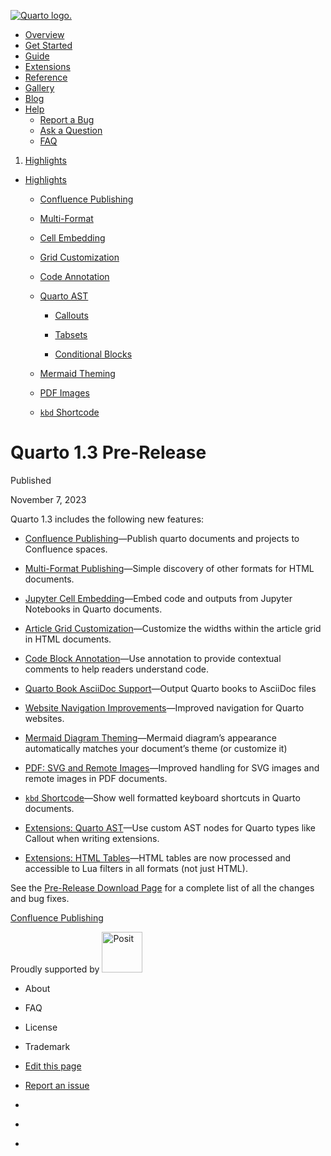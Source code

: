 <a href="../../../index.html"
class="navbar-brand navbar-brand-logo"><img src="../../../quarto.png"
class="navbar-logo" alt="Quarto logo." /></a>

<span class="navbar-toggler-icon"></span>

-   <a href="../../../index.html" class="nav-link"><span
    class="menu-text">Overview</span></a>
-   <a href="../../../docs/get-started/index.html" class="nav-link"><span
    class="menu-text">Get Started</span></a>
-   <a href="../../../docs/guide/index.html" class="nav-link"><span
    class="menu-text">Guide</span></a>
-   <a href="../../../docs/extensions/index.html" class="nav-link"><span
    class="menu-text">Extensions</span></a>
-   <a href="../../../docs/reference/index.html" class="nav-link"><span
    class="menu-text">Reference</span></a>
-   <a href="../../../docs/gallery/index.html" class="nav-link"><span
    class="menu-text">Gallery</span></a>
-   <a href="../../../docs/blog/index.html" class="nav-link"><span
    class="menu-text">Blog</span></a>
-   <a href="#" id="nav-menu-help" class="nav-link dropdown-toggle"
    role="button" data-bs-toggle="dropdown" aria-expanded="false"><span
    class="menu-text">Help</span></a>
    -   <a href="https://github.com/quarto-dev/quarto-cli/issues"
        class="dropdown-item"><em></em> <span class="dropdown-text">Report a
        Bug</span></a>
    -   <a href="https://github.com/quarto-dev/quarto-cli/discussions"
        class="dropdown-item"><em></em> <span class="dropdown-text">Ask a
        Question</span></a>
    -   <a href="../../../docs/faq/index.html" class="dropdown-item"><em></em>
        <span class="dropdown-text">FAQ</span></a>

<a href="https://twitter.com/quarto_pub"
class="quarto-navigation-tool px-1" aria-label="Quarto Twitter"
title="Quarto Twitter"><em></em></a>
<a href="https://github.com/quarto-dev/quarto-cli"
class="quarto-navigation-tool px-1" aria-label="Quarto GitHub"
title="Quarto GitHub"><em></em></a>
<a href="https://quarto.org/docs/blog/index.xml"
class="quarto-navigation-tool px-1" aria-label="Quarto Blog RSS"
title="Quarto Blog RSS"><em></em></a>

1.  [Highlights](../../../docs/prerelease/1.3/index.html)

<span class="flex-grow-1" role="button" bs-toggle="collapse"
bs-target=".quarto-sidebar-collapse-item" aria-controls="quarto-sidebar"
aria-expanded="false" aria-label="Toggle sidebar navigation"
onclick="if (window.quartoToggleHeadroom) { window.quartoToggleHeadroom(); }"></span>

-   <a href="../../../docs/prerelease/1.3/index.html"
    class="sidebar-item-text sidebar-link active"><span
    class="menu-text">Highlights</span></a> <span
    class="sidebar-item-toggle text-start" bs-toggle="collapse"
    bs-target="#quarto-sidebar-section-1" aria-expanded="true"
    aria-label="Toggle section"></span>

    -   <a href="../../../docs/publishing/confluence.html"
        class="sidebar-item-text sidebar-link"><span
        class="menu-text">Confluence Publishing</span></a>

    -   <a href="../../../docs/output-formats/html-multi-format.html"
        class="sidebar-item-text sidebar-link"><span
        class="menu-text">Multi-Format</span></a>

    -   <a href="../../../docs/authoring/notebook-embed.html"
        class="sidebar-item-text sidebar-link"><span class="menu-text">Cell
        Embedding</span></a>

    -   <a
        href="../../../docs/output-formats/page-layout.html#grid-customization"
        class="sidebar-item-text sidebar-link"><span class="menu-text">Grid
        Customization</span></a>

    -   <a href="../../../docs/authoring/code-annotation.html"
        class="sidebar-item-text sidebar-link"><span class="menu-text">Code
        Annotation</span></a>

    -   <a href="../../../docs/prerelease/1.3/ast.html"
        class="sidebar-item-text sidebar-link"><span class="menu-text">Quarto
        AST</span></a> <span
        class="sidebar-item-toggle text-start collapsed"
        bs-toggle="collapse" bs-target="#quarto-sidebar-section-2"
        aria-expanded="false" aria-label="Toggle section"></span>

        -   <a href="../../../docs/prerelease/1.3/custom-ast-nodes/callout.html"
            class="sidebar-item-text sidebar-link"><span
            class="menu-text">Callouts</span></a>

        -   <a href="../../../docs/prerelease/1.3/custom-ast-nodes/tabset.html"
            class="sidebar-item-text sidebar-link"><span
            class="menu-text">Tabsets</span></a>

        -   <a
            href="../../../docs/prerelease/1.3/custom-ast-nodes/conditional-block.html"
            class="sidebar-item-text sidebar-link"><span
            class="menu-text">Conditional Blocks</span></a>

    -   <a href="../../../docs/authoring/diagrams.html#mermaid-theming"
        class="sidebar-item-text sidebar-link"><span class="menu-text">Mermaid
        Theming</span></a>

    -   <a href="../../../docs/prerelease/1.3/pdf.html"
        class="sidebar-item-text sidebar-link"><span class="menu-text">PDF
        Images</span></a>

    -   <a
        href="../../../docs/authoring/markdown-basics.html#keyboard-shortcuts"
        class="sidebar-item-text sidebar-link"><span
        class="menu-text"><code>kbd</code> Shortcode</span></a>

# Quarto 1.3 Pre-Release

Published

November 7, 2023

Quarto 1.3 includes the following new features:

-   [Confluence
    Publishing](../../../docs/publishing/confluence.html)—Publish quarto
    documents and projects to Confluence spaces.

-   [Multi-Format
    Publishing](../../../docs/output-formats/html-multi-format.html)—Simple
    discovery of other formats for HTML documents.

-   [Jupyter Cell
    Embedding](../../../docs/authoring/notebook-embed.html)—Embed code
    and outputs from Jupyter Notebooks in Quarto documents.

-   [Article Grid
    Customization](../../../docs/output-formats/page-layout.html#grid-customization)—Customize
    the widths within the article grid in HTML documents.

-   [Code Block
    Annotation](../../../docs/authoring/code-annotation.html)—Use
    annotation to provide contextual comments to help readers understand
    code.

-   [Quarto Book AsciiDoc
    Support](../../../docs/books/book-output.html#asciidoc-books)—Output
    Quarto books to AsciiDoc files

-   [Website Navigation
    Improvements](../../../docs/prerelease/1.3/website-nav.html)—Improved
    navigation for Quarto websites.

-   [Mermaid Diagram
    Theming](../../../docs/authoring/diagrams.html#mermaid-theming)—Mermaid
    diagram’s appearance automatically matches your document’s theme (or
    customize it)

-   [PDF: SVG and Remote
    Images](../../../docs/prerelease/1.3/pdf.html)—Improved handling for
    SVG images and remote images in PDF documents.

-   [`kbd`
    Shortcode](../../../docs/authoring/markdown-basics.html#keyboard-shortcuts)—Show
    well formatted keyboard shortcuts in Quarto documents.

-   [Extensions: Quarto AST](../../../docs/prerelease/1.3/ast.html)—Use
    custom AST nodes for Quarto types like Callout when writing
    extensions.

-   [Extensions: HTML
    Tables](../../../docs/prerelease/1.3/tables.html)—HTML tables are
    now processed and accessible to Lua filters in all formats (not just
    HTML).

See the [Pre-Release Download Page](../../../docs/download/prerelease)
for a complete list of all the changes and bug fixes.

<a href="../../../docs/publishing/confluence.html"
class="pagination-link" aria-label="Confluence Publishing"><span
class="nav-page-text">Confluence Publishing</span> <em></em></a>

Proudly supported by [<img
src="https://www.rstudio.com/assets/img/posit-logo-fullcolor-TM.svg"
class="img-fluid" width="65" alt="Posit" />](https://posit.co)

-   <a href="../../../about.html" class="nav-link"></a>

    About

-   <a href="../../../docs/faq/index.html" class="nav-link"></a>

    FAQ

-   <a href="../../../license.html" class="nav-link"></a>

    License

-   <a href="../../../trademark.html" class="nav-link"></a>

    Trademark

-   <a
    href="https://github.com/quarto-dev/quarto-web/edit/main/docs/prerelease/1.3/index.qmd"
    class="toc-action"><em></em>Edit this page</a>
-   <a href="https://github.com/quarto-dev/quarto-cli/issues/new/choose"
    class="toc-action"><em></em>Report an issue</a>

-   <a href="https://twitter.com/quarto_pub" class="nav-link"><em></em></a>
-   <a href="https://github.com/quarto-dev/quarto-cli"
    class="nav-link"><em></em></a>
-   <a href="https://quarto.org/docs/blog/index.xml"
    class="nav-link"><em></em></a>

